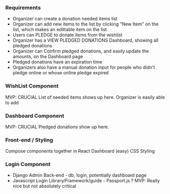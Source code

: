 ### Requirements
- Organizer can create a donation needed items list
- Organizer can add new items to the list by clicking "New Item" on the list, which makes an edittable item on the list
- Users can PLEDGE to donate items from the wishlist
- Organizer has a VIEW PLEDGED DONATIONS Dashboard, showing all pledged donations 
- Organizer can Confirm pledged donations, and easily update the amounts, on the Dashboard page
- Pledged donations have an expiration time
- Organizers also have a manual donation input for people who didn't pledge online or whose online pledge expired

### WishList Component
MVP: CRUCIAL
List of needed items shows up here.
Organizer is easily able to add 
### Dashboard Component 
MVP: CRUCIAL
Pledged donations show up here. 

### Front-end / Styling
Compose components together in React Dashboard (easy)
CSS Styling 



### Login Component
- Django Admin Back-end - db, login, potentially dashboard page
- Javascript Login Library/Framework/guide - Passport.js ?
MVP: Really nice but not absolutely critical 